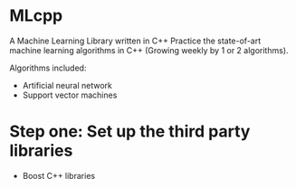# MLcpp
A Machine Learning Library written in C++
Practice the state-of-art machine learning algorithms in C++ (Growing weekly by 1 or 2 algorithms). 

Algorithms included: 
* Artificial neural network
* Support vector machines



# Step one: Set up the third party libraries
  * Boost C++ libraries
